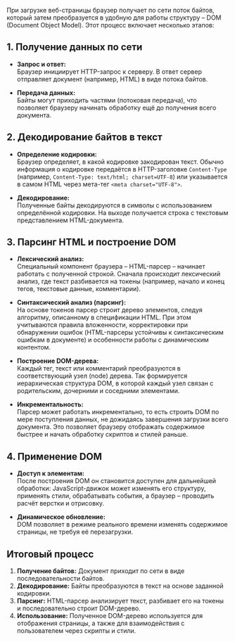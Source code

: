 При загрузке веб-страницы браузер получает по сети поток байтов, который затем преобразуется в удобную для работы структуру – DOM (Document Object Model). Этот процесс включает несколько этапов:

## 1. Получение данных по сети

- **Запрос и ответ:**  
    Браузер инициирует HTTP-запрос к серверу. В ответ сервер отправляет документ (например, HTML) в виде потока байтов.
    
- **Передача данных:**  
    Байты могут приходить частями (потоковая передача), что позволяет браузеру начинать обработку ещё до получения всего документа.

## 2. Декодирование байтов в текст

- **Определение кодировки:**  
    Браузер определяет, в какой кодировке закодирован текст. Обычно информация о кодировке передаётся в HTTP-заголовке `Content-Type` (например, `Content-Type: text/html; charset=UTF-8`) или указывается в самом HTML через мета-тег `<meta charset="UTF-8">`.
    
- **Декодирование:**  
    Полученные байты декодируются в символы с использованием определённой кодировки. На выходе получается строка с текстовым представлением HTML-документа.

## 3. Парсинг HTML и построение DOM

- **Лексический анализ:**  
    Специальный компонент браузера – HTML-парсер – начинает работать с полученной строкой. Сначала происходит лексический анализ, где текст разбивается на токены (например, начало и конец тегов, текстовые данные, комментарии).
    
- **Синтаксический анализ (парсинг):**  
    На основе токенов парсер строит дерево элементов, следуя алгоритму, описанному в спецификации HTML. При этом учитываются правила вложенности, корректировки при обнаружении ошибок (HTML-парсеры устойчивы к синтаксическим ошибкам в документе) и особенности работы с динамическим контентом.
    
- **Построение DOM-дерева:**  
    Каждый тег, текст или комментарий преобразуются в соответствующий узел (node) дерева. Так формируется иерархическая структура DOM, в которой каждый узел связан с родительским, дочерними и соседними элементами.
    
- **Инкрементальность:**  
    Парсер может работать инкрементально, то есть строить DOM по мере поступления данных, не дожидаясь завершения загрузки всего документа. Это позволяет браузеру отображать содержимое быстрее и начать обработку скриптов и стилей раньше.

## 4. Применение DOM

- **Доступ к элементам:**  
    После построения DOM он становится доступен для дальнейшей обработки: JavaScript-движок может изменять его структуру, применять стили, обрабатывать события, а браузер – проводить расчёт верстки и отрисовку.
    
- **Динамическое обновление:**  
    DOM позволяет в режиме реального времени изменять содержимое страницы, не требуя её перезагрузки.

## Итоговый процесс

1. **Получение байтов:** Документ приходит по сети в виде последовательности байтов.
2. **Декодирование:** Байты преобразуются в текст на основе заданной кодировки.
3. **Парсинг:** HTML-парсер анализирует текст, разбивает его на токены и последовательно строит DOM-дерево.
4. **Использование:** Полученное DOM-дерево используется для отображения страницы, а также для взаимодействия с пользователем через скрипты и стили.
